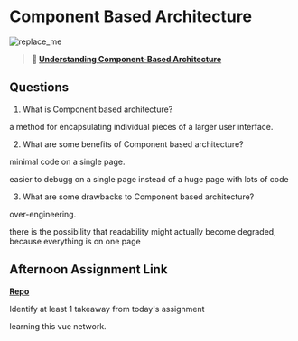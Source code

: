 # Component Based Architecture

![replace_me](https://codeworks.blob.core.windows.net/public/assets/img/illustrations/placeholder.svg)

> **📖 [Understanding Component-Based Architecture](https://codeworksacademy.com/fs-student-guide/resources/wk6/01-Component-Based-Architecture)**

## Questions

1. What is Component based architecture?

 a method for encapsulating individual pieces of a larger user interface.

2. What are some benefits of Component based architecture?

minimal code on a single page.

easier to debugg on a single page instead of a huge page with lots of code

3. What are some drawbacks to Component based architecture?

over-engineering.

there is the possibility that readability might actually become degraded, because everything is on one page

## Afternoon Assignment Link

**[Repo](https://github.com/tonyware2009/vue-playground.git)**

Identify at least 1 takeaway from today's assignment

learning this vue network.
